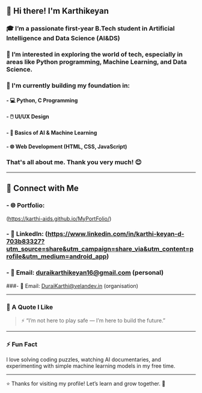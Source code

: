 ## 👋 Hi there! I'm Karthikeyan

### 🎓 I’m a passionate first-year **B.Tech student in Artificial Intelligence and Data Science (AI&DS)**  

### 🚀 I’m interested in exploring the world of tech, especially in areas like **Python programming**, **Machine Learning**, and **Data Science**.  


### 🧠 I'm currently building my foundation in:

#### - 💻 Python, C Programming  
#### - 🖱️ UI/UX Design  
#### - 🧠 Basics of AI & Machine Learning  
#### - 🌐 Web Development (HTML, CSS, JavaScript)  

### That's all about me. Thank you very much! 😊

---

## 🔗 Connect with Me
### - 🌐 Portfolio:
(https://karthi-aids.github.io/MyPortFolio/)
### - 💼 LinkedIn: (https://www.linkedin.com/in/karthi-keyan-d-703b83327?utm_source=share&utm_campaign=share_via&utm_content=profile&utm_medium=android_app)
### - 📧 Email: duraikarthikeyan16@gmail.com (personal)
###- 📧 Email: DuraiKarthi@velandev.in (organisation)

---

### 🌟 A Quote I Like
> ⚡ “I’m not here to play safe — I’m here to build the future.”

---

### ⚡ Fun Fact
I love solving coding puzzles, watching AI documentaries, and experimenting with simple machine learning models in my free time.

---

⭐️ Thanks for visiting my profile! Let’s learn and grow together. 🚀